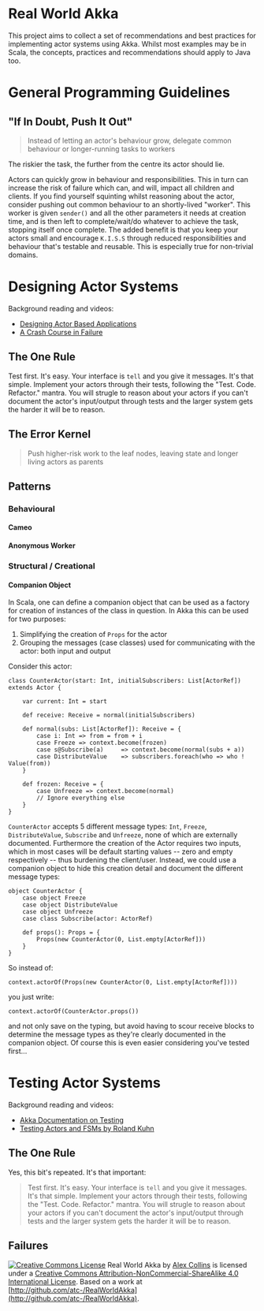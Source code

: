 # Real World Akka

This project aims to collect a set of recommendations and best practices for implementing actor systems using Akka.
Whilst most examples may be in Scala, the concepts, practices and recommendations should apply to Java too.

# General Programming Guidelines

## "If In Doubt, Push It Out"

> Instead of letting an actor's behaviour grow, delegate common behaviour or longer-running tasks to workers

The riskier the task, the further from the centre its actor should lie.

Actors can quickly grow in behaviour and responsibilities. This in turn can increase the risk of failure which can, and will, impact all children and clients. 
If you find yourself squinting whilst reasoning about the actor, consider pushing out common behaviour to an shortly-lived "worker". This worker is given `sender()` 
and all the other parameters it needs at creation time, and is then left to complete/wait/do whatever to achieve the task, stopping itself once complete. The added benefit
is that you keep your actors small and encourage `K.I.S.S` through reduced responsibilities and behaviour that's testable and reusable. This is especially true for non-trivial domains.

# Designing Actor Systems

Background reading and videos:

 * [Designing Actor Based Applications](http://www.nljug.org/jfall/session/akka-in-practice-designing-actor-based-application/34/)
 * [A Crash Course in Failure](http://web.archive.org/web/20090430014122/http://nplus1.org/articles/a-crash-course-in-failure/)


## The One Rule

Test first. It's easy. Your interface is `tell` and you give it messages. It's that simple. Implement your actors
through their tests, following the "Test. Code. Refactor." mantra. You will strugle to reason about your actors if you can't
document the actor's input/output through tests and the larger system gets the harder it will be to reason.

## The Error Kernel

> Push higher-risk work to the leaf nodes, leaving state and longer living actors as parents


## Patterns

### Behavioural

#### Cameo 

#### Anonymous Worker

### Structural / Creational

#### Companion Object

In Scala, one can define a companion object that can be used as a factory for creation of instances of the class in
question. In Akka this can be used for two purposes:

 1. Simplifying the creation of `Props` for the actor
 2.  Grouping the messages (case classes) used for communicating with the actor: both input and output

Consider this actor:

	class CounterActor(start: Int, initialSubscribers: List[ActorRef]) extends Actor {

		var current: Int = start

		def receive: Receive = normal(initialSubscribers)

		def normal(subs: List[ActorRef]): Receive = {
			case i: Int => from = from + i 
			case Freeze => context.become(frozen)
			case s@Subscribe(a)		=> context.become(normal(subs + a))
			case DistributeValue 	=> subscribers.foreach(who => who ! Value(from))
		}

		def frozen: Receive = {
			case Unfreeze => context.become(normal)
			// Ignore everything else
		}
	}

`CounterActor` accepts 5 different message types: `Int`, `Freeze`, `DistributeValue`, `Subscribe` and `Unfreeze`, none of which are
externally documented. Furthermore the creation of the Actor requires two inputs, which in most cases will be default
starting values -- zero and empty respectively -- thus burdening the client/user. Instead, we could use a
companion object to hide this creation detail and document the different message types:

	object CounterActor {
		case object Freeze
		case object DistributeValue
		case object Unfreeze
		case class Subscribe(actor: ActorRef)

		def props(): Props = {
			Props(new CounterActor(0, List.empty[ActorRef]))
		}
	}

So instead of:

	context.actorOf(Props(new CounterActor(0, List.empty[ActorRef])))

you just write:

	context.actorOf(CounterActor.props())
	
and not only save on the typing, but avoid having to scour receive blocks to determine the message types as they're
clearly documented in the companion object. Of course this is even easier considering you've tested first...

# Testing Actor Systems

Background reading and videos:

 * [Akka Documentation on Testing](http://doc.akka.io/docs/akka/snapshot/scala/testing.html)
 * [Testing Actors and FSMs by Roland Kuhn](https://skillsmatter.com/skillscasts/3235-actors-fsm-akka)

## The One Rule

Yes, this bit's repeated. It's that important: 

> Test first. It's easy. Your interface is `tell` and you give it messages. It's that simple. Implement your actors
> through their tests, following the "Test. Code. Refactor." mantra. You will strugle to reason about your actors if you can't
> document the actor's input/output through tests and the larger system gets the harder it will be to reason.

## Failures

[![Creative Commons License](https://i.creativecommons.org/l/by-nc-sa/4.0/80x15.png)](http://creativecommons.org/licenses/by-nc-sa/4.0/)  <span xmlns:dct="http://purl.org/dc/terms/" href="http://purl.org/dc/dcmitype/Text" property="dct:title" rel="dct:type">Real World Akka</span> by [Alex Collins](http://github.com/atc-/RealWorldAkka) is licensed under a [Creative Commons Attribution-NonCommercial-ShareAlike 4.0 International License](http://creativecommons.org/licenses/by-nc-sa/4.0/). Based on a work at [http://github.com/atc-/RealWorldAkka](http://github.com/atc-/RealWorldAkka).
